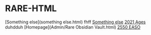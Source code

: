 # RARE-HTML
[Something else](something else.html)
fhff
[Something else](something-else.html)
[2021 Ages](2021-ages.html)
duhdduh
[Homepage](Admin/Rare Obsidian Vault.html)
[2550 EASO](rare-birds/2550-easo.html)
